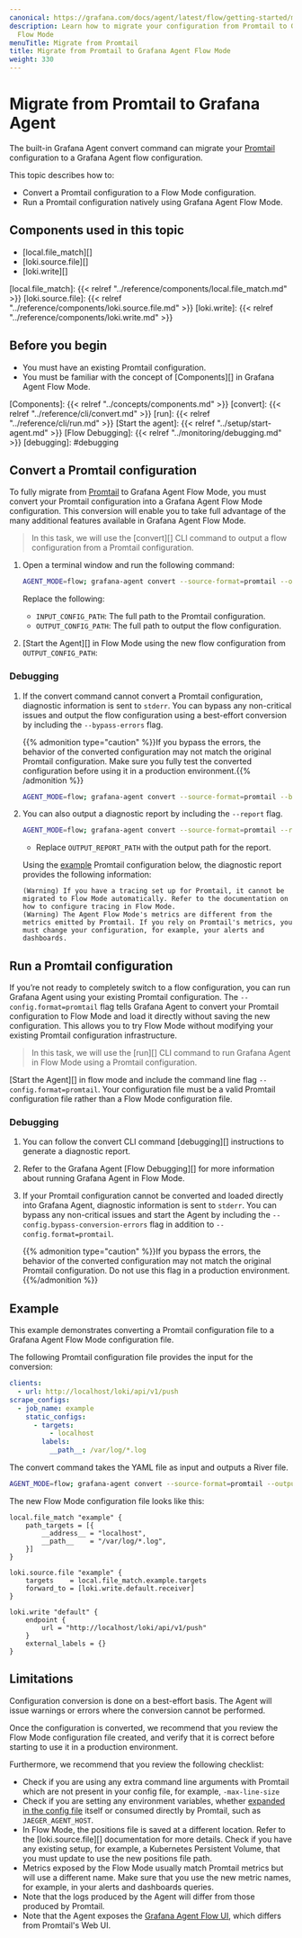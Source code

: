 ```yaml
---
canonical: https://grafana.com/docs/agent/latest/flow/getting-started/migrating-from-promtail/
description: Learn how to migrate your configuration from Promtail to Grafana Agent
  Flow Mode
menuTitle: Migrate from Promtail
title: Migrate from Promtail to Grafana Agent Flow Mode
weight: 330
---
```


# Migrate from Promtail to Grafana Agent

The built-in Grafana Agent convert command can migrate your [Promtail][]
configuration to a Grafana Agent flow configuration.

This topic describes how to:

* Convert a Promtail configuration to a Flow Mode configuration.
* Run a Promtail configuration natively using Grafana Agent Flow Mode.

[Promtail]: https://grafana.com/docs/loki/latest/clients/promtail/

## Components used in this topic

* [local.file_match][]
* [loki.source.file][]
* [loki.write][]

[local.file_match]: {{< relref "../reference/components/local.file_match.md" >}}
[loki.source.file]: {{< relref "../reference/components/loki.source.file.md" >}}
[loki.write]: {{< relref "../reference/components/loki.write.md" >}}

## Before you begin

* You must have an existing Promtail configuration.
* You must be familiar with the concept of [Components][] in Grafana Agent Flow
  Mode.

[Components]: {{< relref "../concepts/components.md" >}}
[convert]: {{< relref "../reference/cli/convert.md" >}}
[run]: {{< relref "../reference/cli/run.md" >}}
[Start the agent]: {{< relref "../setup/start-agent.md" >}}
[Flow Debugging]: {{< relref "../monitoring/debugging.md" >}}
[debugging]: #debugging

## Convert a Promtail configuration

To fully migrate from [Promtail] to Grafana Agent Flow Mode, you must convert
your Promtail configuration into a Grafana Agent Flow Mode configuration. This
conversion will enable you to take full advantage of the many additional
features available in Grafana Agent Flow Mode.

> In this task, we will use the [convert][] CLI command to output a flow
> configuration from a Promtail configuration.

1. Open a terminal window and run the following command:

    ```bash
    AGENT_MODE=flow; grafana-agent convert --source-format=promtail --output=OUTPUT_CONFIG_PATH INPUT_CONFIG_PATH
    ```

   Replace the following:
    * `INPUT_CONFIG_PATH`: The full path to the Promtail configuration.
    * `OUTPUT_CONFIG_PATH`: The full path to output the flow configuration.

1. [Start the Agent][] in Flow Mode using the new flow configuration
   from `OUTPUT_CONFIG_PATH`:

### Debugging

1. If the convert command cannot convert a Promtail configuration, diagnostic
   information is sent to `stderr`. You can bypass any non-critical issues and
   output the flow configuration using a best-effort conversion by including
   the `--bypass-errors` flag.

   {{% admonition type="caution" %}}If you bypass the errors, the behavior of the converted configuration may not match the original Promtail configuration. Make sure you fully test the converted configuration before using it in a production environment.{{% /admonition %}}

    ```bash
    AGENT_MODE=flow; grafana-agent convert --source-format=promtail --bypass-errors --output=OUTPUT_CONFIG_PATH INPUT_CONFIG_PATH
    ```

1. You can also output a diagnostic report by including the `--report` flag.

    ```bash
    AGENT_MODE=flow; grafana-agent convert --source-format=promtail --report=OUTPUT_REPORT_PATH --output=OUTPUT_CONFIG_PATH INPUT_CONFIG_PATH
    ```

    * Replace `OUTPUT_REPORT_PATH` with the output path for the report.

   Using the [example](#example) Promtail configuration below, the diagnostic
   report provides the following information:

    ```plaintext
    (Warning) If you have a tracing set up for Promtail, it cannot be migrated to Flow Mode automatically. Refer to the documentation on how to configure tracing in Flow Mode.
    (Warning) The Agent Flow Mode's metrics are different from the metrics emitted by Promtail. If you rely on Promtail's metrics, you must change your configuration, for example, your alerts and dashboards.
    ```

## Run a Promtail configuration

If you’re not ready to completely switch to a flow configuration, you can run
Grafana Agent using your existing Promtail configuration.
The `--config.format=promtail` flag tells Grafana Agent to convert your Promtail
configuration to Flow Mode and load it directly without saving the new
configuration. This allows you to try Flow Mode without modifying your existing
Promtail configuration infrastructure.

> In this task, we will use the [run][] CLI command to run Grafana Agent in Flow
> Mode using a Promtail configuration.

[Start the Agent][] in flow mode and include the command line flag
`--config.format=promtail`. Your configuration file must be a valid Promtail
configuration file rather than a Flow Mode configuration file.

### Debugging

1. You can follow the convert CLI command [debugging][] instructions to generate
   a diagnostic report.

1. Refer to the Grafana Agent [Flow Debugging][] for more information about
   running Grafana Agent in Flow Mode.

1. If your Promtail configuration cannot be converted and loaded directly into
   Grafana Agent, diagnostic information is sent to `stderr`. You can bypass any
   non-critical issues and start the Agent by including the
   `--config.bypass-conversion-errors` flag in addition to
   `--config.format=promtail`.

   {{% admonition type="caution" %}}If you bypass the errors, the behavior of the converted configuration may not match the original Promtail configuration. Do not use this flag in a production environment.{{%/admonition %}}

## Example

This example demonstrates converting a Promtail configuration file to a Grafana
Agent Flow Mode configuration file.

The following Promtail configuration file provides the input for the conversion:

```yaml
clients:
  - url: http://localhost/loki/api/v1/push
scrape_configs:
  - job_name: example
    static_configs:
      - targets:
          - localhost
        labels:
          __path__: /var/log/*.log
```

The convert command takes the YAML file as input and outputs a River file.

```bash
AGENT_MODE=flow; grafana-agent convert --source-format=promtail --output=OUTPUT_CONFIG_PATH INPUT_CONFIG_PATH
```

The new Flow Mode configuration file looks like this:

```river
local.file_match "example" {
	path_targets = [{
		__address__ = "localhost",
		__path__    = "/var/log/*.log",
	}]
}

loki.source.file "example" {
	targets    = local.file_match.example.targets
	forward_to = [loki.write.default.receiver]
}

loki.write "default" {
	endpoint {
		url = "http://localhost/loki/api/v1/push"
	}
	external_labels = {}
}
```

## Limitations

Configuration conversion is done on a best-effort basis. The Agent will issue
warnings or errors where the conversion cannot be performed.

Once the configuration is converted, we recommend that you review
the Flow Mode configuration file created, and verify that it is correct
before starting to use it in a production environment.

Furthermore, we recommend that you review the following checklist:

* Check if you are using any extra command line arguments with Promtail which
  are not present in your config file, for example, `-max-line-size`
* Check if you are setting any environment variables,
  whether [expanded in the config file][] itself or consumed directly by
  Promtail, such as `JAEGER_AGENT_HOST`.
* In Flow Mode, the positions file is saved at a different location.
  Refer to the [loki.source.file][] documentation for more details. Check if you have any existing
  setup, for example, a Kubernetes Persistent Volume, that you must update to use the new
  positions file path.
* Metrics exposed by the Flow Mode usually match Promtail metrics but
  will use a different name. Make sure that you use the new metric names, for example,
  in your alerts and dashboards queries.
* Note that the logs produced by the Agent will differ from those
  produced by Promtail.
* Note that the Agent exposes the [Grafana Agent Flow UI][], which differs
  from Promtail's Web UI.

[expanded in the config file]: https://grafana.com/docs/loki/latest/clients/promtail/configuration/#use-environment-variables-in-the-configuration

[Grafana Agent Flow UI]: https://grafana.com/docs/agent/latest/flow/monitoring/debugging/#grafana-agent-flow-ui
